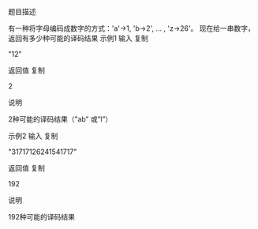 题目描述

有一种将字母编码成数字的方式：'a'->1, 'b->2', ... , 'z->26'。
现在给一串数字，返回有多少种可能的译码结果
示例1
输入
复制

"12"

返回值
复制

2

说明

2种可能的译码结果（”ab” 或”l”）

示例2
输入
复制

"31717126241541717"

返回值
复制

192

说明

192种可能的译码结果

